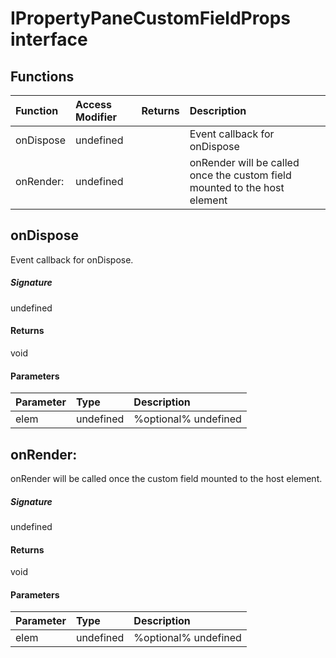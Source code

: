 # IPropertyPaneCustomFieldProps interface









## Functions

| Function	   | Access Modifier | Returns	| Description|
|:-------------|:----|:-------|:-----------|
|onDispose      | undefined |  | Event callback for onDispose |
|onRender:      | undefined |  | onRender will be called once the custom field mounted to the host element |



## onDispose

Event callback for onDispose.

##### Signature
undefined

#### Returns
void

#### Parameters


| Parameter	   | Type    | Description |
|:-------------|:---------------|:------------|
| elem     | undefined | %optional% undefined |


## onRender:

onRender will be called once the custom field mounted to the host element.

##### Signature
undefined

#### Returns
void

#### Parameters


| Parameter	   | Type    | Description |
|:-------------|:---------------|:------------|
| elem     | undefined | %optional% undefined |

